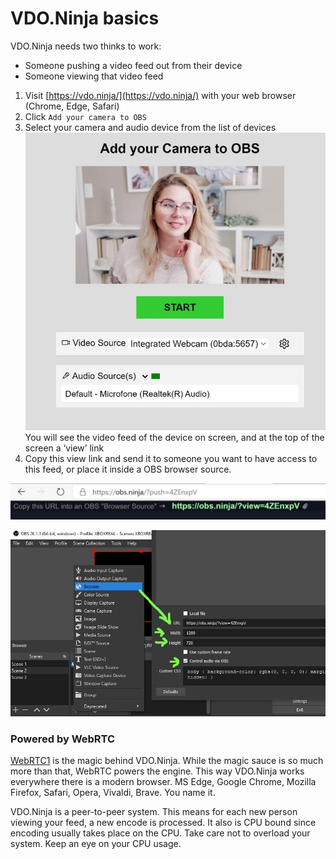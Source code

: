 # VDO.Ninja basics

VDO.Ninja needs two thinks to work:

* Someone pushing a video feed out from their device
* Someone viewing that video feed

1. Visit [https://vdo.ninja/](https://vdo.ninja/) with your web browser (Chrome, Edge, Safari)
2. Click `Add your camera to OBS`
3. Select your camera and audio device from the list of devices![](<../.gitbook/assets/camera picker>)\
   You will see the video feed of the device on screen, and at the top of the screen a ‘view’ link
4. Copy this view link and send it to someone you want to have access to this feed, or place it inside a OBS browser source.

![](<../.gitbook/assets/view link>)

![](../.gitbook/assets/obs)

### Powered by WebRTC

[WebRTC](https://webrtc.org/)[1](broken-reference) is the magic behind VDO.Ninja. While the magic sauce is so much more than that, WebRTC powers the engine. This way VDO.Ninja works everywhere there is a modern browser. MS Edge, Google Chrome, Mozilla Firefox, Safari, Opera, Vivaldi, Brave. You name it.

VDO.Ninja is a peer-to-peer system. This means for each new person viewing your feed, a new encode is processed. It also is CPU bound since encoding usually takes place on the CPU. Take care not to overload your system. Keep an eye on your CPU usage.
